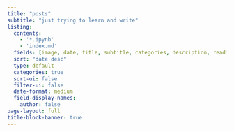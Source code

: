 ```yaml
---
title: "posts"
subtitle: "just trying to learn and write"
listing:
  contents:
    - '*.ipynb'
    - 'index.md'
  fields: [image, date, title, subtitle, categories, description, reading-time]
  sort: "date desc"
  type: default
  categories: true
  sort-ui: false
  filter-ui: false
  date-format: medium
  field-display-names:    
    author: false
page-layout: full
title-block-banner: true
---
```



